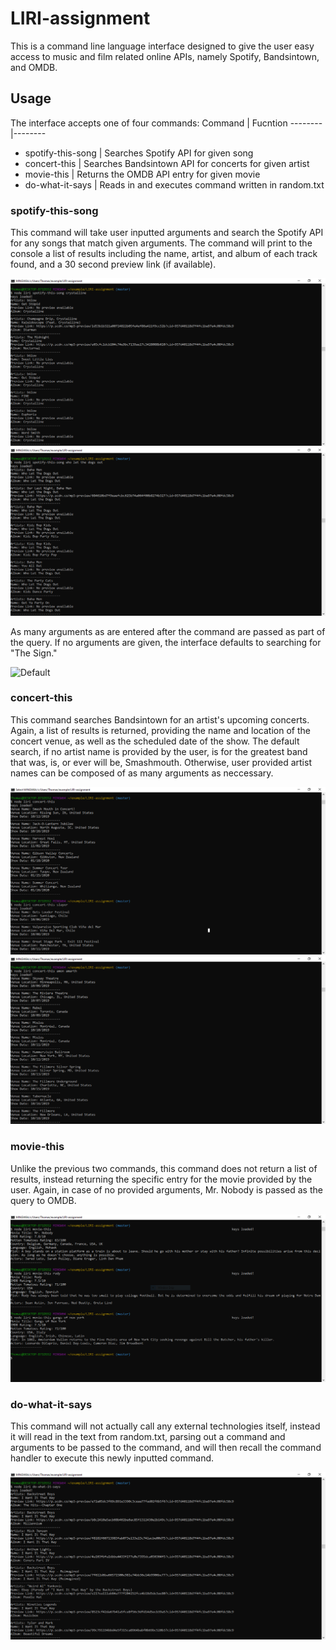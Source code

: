 # LIRI-assignment

This is a command line language interface designed to give the user easy access to music and film related online APIs, namely Spotify, Bandsintown, and OMDB.

## Usage

The interface accepts one of four commands:
Command | Fucntion
--------|--------
* spotify-this-song | Searches Spotify API for given song
* concert-this | Searches Bandsintown API for concerts for given artist
* movie-this | Returns the OMDB API entry for given movie
* do-what-it-says | Reads in and executes command written in random.txt

### spotify-this-song

This command will take user inputted arguments and search the Spotify API for any songs that match given arguments. The command will print to the console a list of results including the name, artist, and album of each track found, and a 30 second preview link (if available).

![Single Argument](/screenshots/spotify-this-song_single_argument.PNG)
![Multiple Arguments](/screenshots/spotify-this-song_multiple_arguments.PNG)

As many arguments as are entered after the command are passed as part of the query. If no arguments are given, the interface defaults to searching for "The Sign."

![Default](/screnshots/spotify-this-song_default.PNG)

### concert-this

This command searches Bandsintown for an artist's upcoming concerts. Again, a list of results is returned, providing the name and location of the concert venue, as well as the scheduled date of the show. The default search, if no artist name is provided by the user, is for the greatest band that was, is, or ever will be, Smashmouth. Otherwise, user provided artist names can be composed of as many arguments as neccessary.

![Default and Single Argument](/screenshots/concert-this.PNG)
![Multiple ARguments](/screenshots/concert-this_multiple_arguments.PNG)

### movie-this

Unlike the previous two commands, this command does not return a list of results, instead returning the specific entry for the movie provided by the user. Again, in case of no provided arguments, Mr. Nobody is passed as the query to OMDB.

![All Possible Arguments](/screenshots/movie-this.PNG)

### do-what-it-says

This command will not actually call any external technologies itself, instead it will read in the text from random.txt, parsing out a command and arguments to be passed to the command, and will then recall the command handler to execute this newly inputted command.

![spotify-this-song,"I Want it That Way"](/screenshots/do-what-it-says.PNG)
